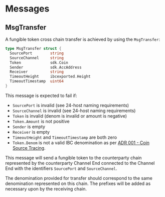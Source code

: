 <!--
order: 4
-->

# Messages

## MsgTransfer

A fungible token cross chain transfer is achieved by using the `MsgTransfer`:

```go
type MsgTransfer struct {
  SourcePort        string
  SourceChannel     string
  Token             sdk.Coin
  Sender            sdk.AccAddress
  Receiver          string
  TimeoutHeight     ibcexported.Height
  TimeoutTimestamp  uint64
}
```

This message is expected to fail if:

- `SourcePort` is invalid (see 24-host naming requirements)
- `SourceChannel` is invalid (see 24-host naming requirements)
- `Token` is invalid (denom is invalid or amount is negative)
- `Token.Amount` is not positive
- `Sender` is empty
- `Receiver` is empty
- `TimeoutHeight` and `TimeoutTimestamp` are both zero
- `Token.Denom` is not a valid IBC denomination as per [ADR 001 - Coin Source Tracing](./../../../docs/architecture/adr-001-coin-source-tracing.md).

This message will send a fungible token to the counterparty chain represented
by the counterparty Channel End connected to the Channel End with the identifiers
`SourcePort` and `SourceChannel`.

The denomination provided for transfer should correspond to the same denomination
represented on this chain. The prefixes will be added as necessary upon by the
receiving chain.
